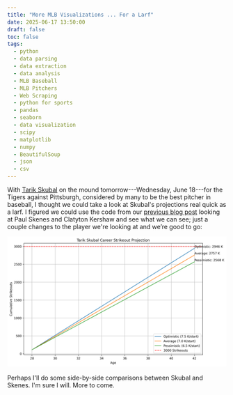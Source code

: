 ```yaml
---
title: "More MLB Visualizations ... For a Larf"
date: 2025-06-17 13:50:00
draft: false
toc: false
tags:
  - python
  - data parsing
  - data extraction
  - data analysis
  - MLB Baseball
  - MLB Pitchers
  - Web Scraping
  - python for sports
  - pandas
  - seaborn
  - data visualization
  - scipy
  - matplotlib
  - numpy
  - BeautifulSoup
  - json
  - csv
---
```


With [Tarik Skubal](https://www.fangraphs.com/players/tarik-skubal/22267/stats?position=P) on the mound tomorrow---Wednesday, June 18---for the Tigers against Pittsburgh, considered by many to be the best pitcher in baseball, I thought we could take a look at Skubal's projections real quick as a larf. I figured we could use the code from our [previous blog post](https://kspicer80.github.io/posts/2025-06-15-skenes-vs-kershaw-career-strikeouts/) looking at Paul Skenes and Clatyton Kershaw and see what we can see; just a couple changes to the player we're looking at and we’re good to go:

![skubal_career_K_projection](/images/imgforblogposts/post_42/skubal_projection.png)

Perhaps I'll do some side-by-side comparisons between Skubal and Skenes. I'm sure I will. More to come.
